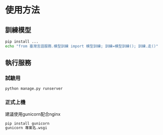 # 使用方法

## 訓練模型
```bash
pip install ...
echo "from 臺灣言語服務.模型訓練 import 模型訓練; 訓練=模型訓練(); 訓練.走()" | python manage.py shell  
```

## 執行服務
### 試驗用
```bash
python manage.py runserver
```

### 正式上機
建議使用gunicorn配合nginx
```bash
pip install gunicorn
gunicorn 專案名.wsgi
```